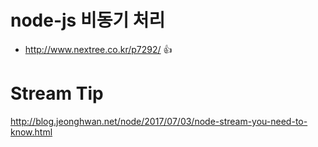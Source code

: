 
# node-js 비동기 처리 
- http://www.nextree.co.kr/p7292/ :thumbsup:


# Stream Tip
http://blog.jeonghwan.net/node/2017/07/03/node-stream-you-need-to-know.html
